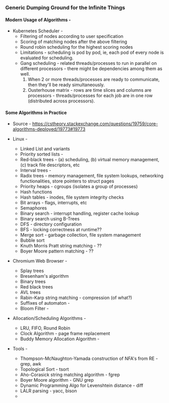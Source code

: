 ### Generic Dumping Ground for the Infinite Things


#### Modern Usage of Algorithms -
  * Kubernetes Scheduler -
    - Filtering of nodes according to user specification
    - Scoring of matching nodes after the above filtering
    - Round robin scheduling for the highest scoring nodes
    - Limitations - scheduling is pod by pod, ie, each pod of every node is evaluated for scheduling.
    - Gang scheduling - related threads/processes to run in parallel on different processors - there might be dependencies among them as well.
      1. When 2 or more threads/processes are ready to communicate, then they'll be ready simultaneously.
      2. Ousterhouse matrix - rows are time slices and columns are processors - threads/processes for each job are in one row (distributed across processors).

#### Some Algorithms in Practice
  * Source - https://cstheory.stackexchange.com/questions/19759/core-algorithms-deployed/19773#19773
  * Linux - 
    - Linked List and variants
    - Priority sorted lists - 
    - Red-black trees - (a) scheduling, (b) virtual memory management, (c) track file descriptors, etc
    - Interval trees - 
    - Radix trees - memory management, file system lookups, networking functionalities, store pointers to struct pages
    - Priority heaps - cgroups (isolates a group of processes)
    - Hash functions
    - Hash tables - inodes, file system integrity checks
    - Bit arrays - flags, interrupts, etc
    - Semaphores
    - Binary search - interrupt handling, register cache lookup
    - Binary search using B-Trees
    - DFS - directory configuration
    - BFS - locking correctness at runtime??
    - Merge sort - garbage collection, file system management
    - Bubble sort
    - Knuth Morris Pratt string matching - ??
    - Boyer Moore pattern matching - ??

  * Chromium Web Browser -
    - Splay trees
    - Bresenham's algorithm
    - Binary trees
    - Red black trees
    - AVL trees
    - Rabin-Karp string matching - compression (of what?)
    - Suffixes of automaton - 
    - Bloom Filter - 

  * Allocation/Scheduling Algorithms -
    - LRU, FIFO, Round Robin
    - Clock Algorithm - page frame replacement
    - Buddy Memory Allocation Algorithm - 

  * Tools -
    - Thompson-McNaughton-Yamada construction of NFA's from RE - grep, awk
    - Topological Sort - tsort
    - Aho-Corasick string matching algorithm - fgrep
    - Boyer Moore algorithm - GNU grep
    - Dynamic Programming Algo for Levenshtein distance - diff
    - LALR parsing - yacc, bison
    - 
